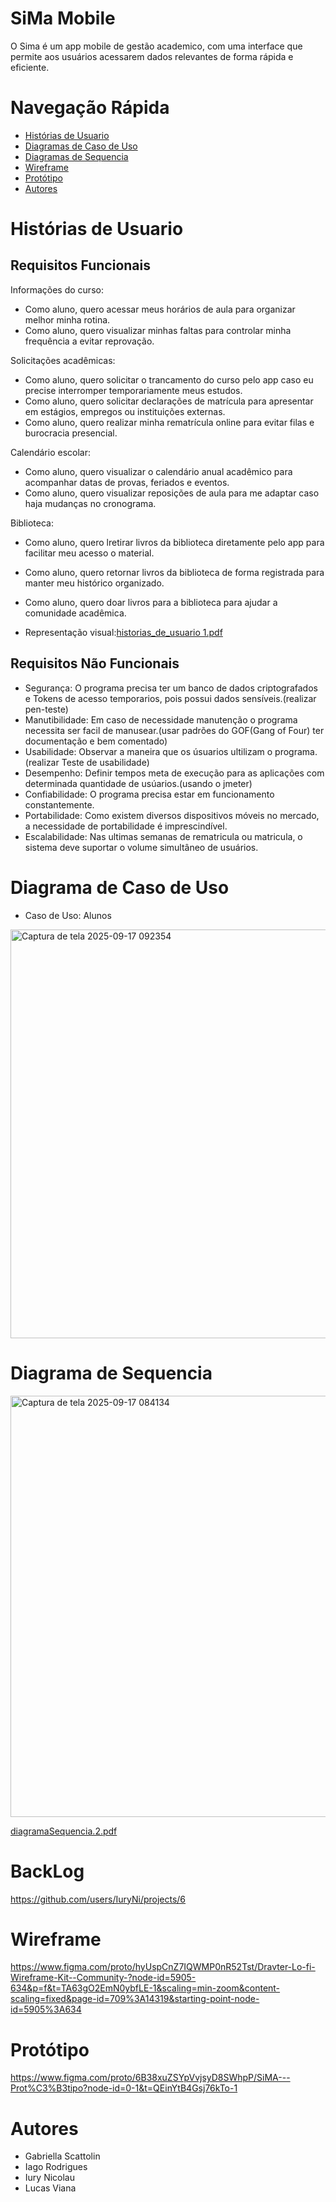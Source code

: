 # SiMa Mobile
O Sima é um app mobile de gestão academico, com uma interface que permite aos usuários acessarem dados relevantes de forma rápida e eficiente.

# Navegação Rápida
* [ Histórias de Usuario ](#Histórias-de-Usuario)
* [ Diagramas de Caso de Uso ](#Diagramas-de-Caso-de-Uso)
* [ Diagramas de Sequencia ](#Diagramas-de-Sequencia)
* [ Wireframe ](#Diagrama_visual)
* [ Protótipo ](#Protótipo)
* [ Autores ](#Autores)

# Histórias de Usuario 

## Requisitos Funcionais

Informações do curso:
* Como aluno, quero acessar meus horários de aula para organizar melhor minha rotina.
* Como aluno, quero visualizar minhas faltas para controlar minha frequência a evitar reprovação.


Solicitações acadêmicas:
* Como aluno, quero solicitar o trancamento do curso pelo app caso eu precise interromper
temporariamente meus estudos.
* Como aluno, quero solicitar declarações de matrícula para apresentar em estágios, empregos ou instituições externas.
* Como aluno, quero realizar minha rematrícula online para evitar filas e burocracia presencial.
  
  
Calendário escolar:
* Como aluno, quero visualizar o calendário anual acadêmico para acompanhar datas de provas, feriados e eventos.
* Como aluno, quero visualizar reposições de aula para me adaptar caso haja mudanças no cronograma.


Biblioteca:
* Como aluno, quero lretirar livros da biblioteca diretamente pelo app para facilitar meu acesso o material.
* Como aluno, quero retornar livros da biblioteca de forma registrada para manter meu histórico organizado.
* Como aluno, quero doar livros para a biblioteca para ajudar a comunidade acadêmica.

* Representação visual:[historias_de_usuario 1.pdf](https://github.com/user-attachments/files/22384241/historias_de_usuario.1.pdf)

## Requisitos Não Funcionais

* Segurança: O programa precisa ter um banco de dados criptografados e Tokens de acesso temporarios, pois possui dados sensíveis.(realizar pen-teste)
* Manutibilidade: Em caso de necessidade manutenção o programa necessita ser facil de manusear.(usar padrões do GOF(Gang of Four) ter documentação e bem comentado)
* Usabilidade: Observar a maneira que os úsuarios ultilizam o programa.(realizar Teste de usabilidade)
* Desempenho: Definir tempos meta de execução para as aplicações com determinada quantidade de usúarios.(usando o jmeter)
* Confiabilidade: O programa precisa estar em funcionamento constantemente.
* Portabilidade: Como existem diversos dispositivos móveis no mercado, a necessidade de portabilidade é imprescindível.
* Escalabilidade: Nas ultimas semanas de rematricula ou matricula, o sistema deve suportar o volume simultâneo de usuários.

# Diagrama de Caso de Uso

* Caso de Uso: Alunos
<img width="538" height="654" alt="Captura de tela 2025-09-17 092354" src="https://github.com/user-attachments/assets/4cf1bb3c-9da8-48b5-8dc0-5c994d81e452" />

# Diagrama de Sequencia

<img width="1095" height="674" alt="Captura de tela 2025-09-17 084134" src="https://github.com/user-attachments/assets/a6f8cc76-439f-4295-ae70-a0f54df86312" />

[diagramaSequencia.2.pdf](https://github.com/user-attachments/files/22384662/diagramaSequencia.2.pdf)

# BackLog
https://github.com/users/IuryNi/projects/6

# Wireframe
https://www.figma.com/proto/hyUspCnZ7IQWMP0nR52Tst/Dravter-Lo-fi-Wireframe-Kit--Community-?node-id=5905-634&p=f&t=TA63gO2EmN0ybfLE-1&scaling=min-zoom&content-scaling=fixed&page-id=709%3A14319&starting-point-node-id=5905%3A634

# Protótipo
https://www.figma.com/proto/6B38xuZSYpVvjsyD8SWhpP/SiMA---Prot%C3%B3tipo?node-id=0-1&t=QEinYtB4Gsj76kTo-1

# Autores
* Gabriella Scattolin
* Iago Rodrigues
* Iury Nicolau
* Lucas Viana


